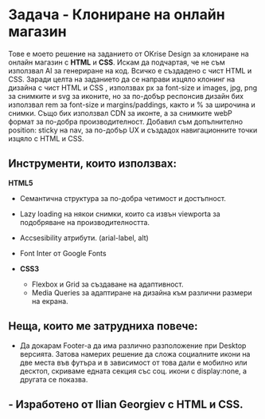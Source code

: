 # Задача - Клониране на онлайн магазин

 Тове е моето решение на заданието от OKrise Design за клониране на онлайн магазин с **HTML** и **CSS**. 
 Искам да подчартая, че не съм използвал AI за генериране на код. Всичко е създадено с чист HTML и CSS.
 Заради целта на заданието да се направи изцяло клонинг на дизайна с чист HTML и CSS , използвах px за font-size и images, jpg, png за снимките и svg за иконите, но за по-добър респонсив дизайн бих използвал rem за font-size и margins/paddings, както и % за широчина и снимки. Също бих използвал CDN за иконте, а за снимките webP формат за по-добра производителност. Добавил съм допълнително position: sticky на nav, за по-добър UX и създадох навигационните точки изцяло с HTML и CSS.

## Инструменти, които използвах:

**HTML5**
- Семантична структура за по-добра четимост и достъпност.
- Lazy loading на някои снимки, които са извън viewporta за подобряване на производителността.
- Accsesibility атрибути. (arial-label, alt)
- Font Inter от Google Fonts

- **CSS3**
  - Flexbox и Grid за създаване на адаптивност.
  - Media Queries за адаптиране на дизайна към различни размери на екрана.

## Неща, които ме затрудниха повече:
- Да докарам Footer-a да има различно разположение при Desktop версията. Затова намерих решение да сложа социалните икони на две места във футъра и в зависимост от това дали е мобилно или десктоп, скриваме едната секция със соц. икони с display:none, а другата се показва.


## - Изработено от Ilian Georgiev с HTML и CSS.
